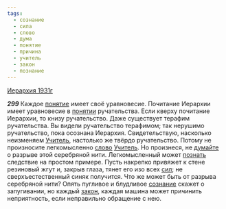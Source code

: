 ```yaml
---
tags:
  - сознание
  - сила
  - слово
  - дума
  - понятие
  - причина
  - учитель
  - закон
  - познание
---
```


[Иерархия 1931г](https://127.0.0.1:4002/agni/1931)

___299___
Каждое [понятие](../../../tags/#понятие) имеет своё уравновесие. Почитание Иерархии имеет уравновесие в [понятии](../../../tags/#понятие) ручательства. Если кверху почитание Иерархии, то книзу ручательство. Даже существует терафим ручательства. Вы видели ручательство терафимом; так нерушимо ручательство, пока осознана Иерархия. Свидетельствую, насколько неизменяем [Учитель](../../../tags/#учитель), настолько же твёрдо ручательство. Потому не произносите легкомысленно [слово](../../../tags/#слово) [Учитель](../../../tags/#учитель). Но произнеся, не [думайте](../../../tags/#дума) о разрыве этой серебряной нити. Легкомысленный может [познать](../../../tags/#познание) следствие на простом примере. Пусть накрепко привяжет к стене резиновый жгут и, закрыв глаза, тянет его изо всех [сил](../../../tags/#сила); не сверхъестественный синяк получится. Что же может быть от разрыва серебряной нити? Опять пугливое и блудливое [сознание](../../../tags/#сознание) скажет о запугивании, но каждый [закон](../../../tags/#закон), каждая машина может причинить неприятность, если неправильно обращение с нею.   

   

